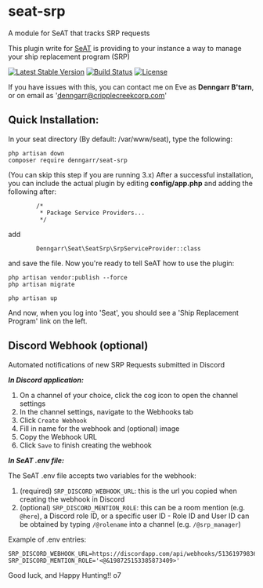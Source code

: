 # seat-srp
A module for SeAT that tracks SRP requests

This plugin write for [SeAT](https://github.com/eveseat/seat) is providing to your instance a way to manage your ship replacement program (SRP)

[![Latest Stable Version](https://img.shields.io/packagist/v/denngarr/seat-srp.svg?style=flat-square)]()
[![Build Status](https://img.shields.io/travis/dysath/seat-srp.svg?style=flat-square)](https://travis-ci.org/dysath/seat-srp)
[![License](https://img.shields.io/badge/license-GPLv2-blue.svg?style=flat-square)](https://raw.githubusercontent.com/dysath/seat-srp/master/LICENSE)

If you have issues with this, you can contact me on Eve as **Denngarr B'tarn**, or on email as 'denngarr@cripplecreekcorp.com'

## Quick Installation:

In your seat directory (By default:  /var/www/seat), type the following:

```
php artisan down
composer require denngarr/seat-srp
```

(You can skip this step if you are running 3.x)
After a successful installation, you can include the actual plugin by editing **config/app.php** and adding the following after:

```
        /*
         * Package Service Providers...
         */
```
add
```
        Denngarr\Seat\SeatSrp\SrpServiceProvider::class
```

and save the file.  Now you're ready to tell SeAT how to use the plugin:

```
php artisan vendor:publish --force
php artisan migrate

php artisan up
```

And now, when you log into 'Seat', you should see a 'Ship Replacement Program' link on the left.

## Discord Webhook (optional)

Automated notifications of new SRP Requests submitted in Discord

***In Discord application:***

1. On a channel of your choice, click the cog icon to open the channel settings
2. In the channel settings, navigate to the Webhooks tab
3. Click `Create Webhook`
4. Fill in name for the webhook and (optional) image
5. Copy the Webhook URL
6. Click `Save` to finish creating the webhook

***In SeAT .env file:***

The SeAT .env file accepts two variables for the webhook:

1. (required) `SRP_DISCORD_WEBHOOK_URL`: this is the url you copied when creating the webhook in Discord
2. (optional) `SRP_DISCORD_MENTION_ROLE`: this can be a room mention (e.g. `@here`), a Discord role ID, or a specific user ID
        - Role ID and User ID can be obtained by typing `/@rolename` into a channel (e.g. `/@srp_manager`) 


Example of .env entries:

```
SRP_DISCORD_WEBHOOK_URL=https://discordapp.com/api/webhooks/513619798362554369/Px9VQwiE5lhhBqOjW7rFBuLmLzMimwcklC2kIDJhQ9hLcDzCRPCkbI0LgWq6YwIbFtuk
SRP_DISCORD_MENTION_ROLE='<@&198725153385873409>'
```


Good luck, and Happy Hunting!!  o7



